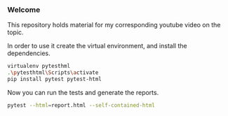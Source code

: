### Welcome

This repository holds material for my corresponding youtube video on the topic.

In order to use it create the virtual environment, and install the dependencies.

``` bash
virtualenv pytesthml
.\pytesthtml\Scripts\activate
pip install pytest pytest-html
```

Now you can run the tests and generate the reports.

``` bash
pytest --html=report.html --self-contained-html
```
